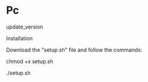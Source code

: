 # Pc
update_version

Installation

Download the "setup.sh" file and follow the commands:


chmod +x setup.sh

./setup.sh
